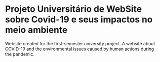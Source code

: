 # Projeto Universitário de WebSite sobre Covid-19 e seus impactos no meio ambiente

Website created for the first-semester university project. A website about COVID-19 and the environmental issues caused by human actions during the pandemic.
